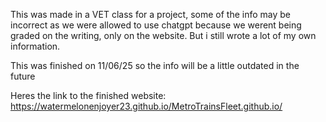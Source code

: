 This was made in a VET class for a project, some of the info may be incorrect as we were allowed to use chatgpt because we werent being graded on the writing, only on the website. But i still wrote a lot of my own information. 

This was finished on 11/06/25 so the info will be a little outdated in the future

Heres the link to the finished website:
https://watermelonenjoyer23.github.io/MetroTrainsFleet.github.io/
